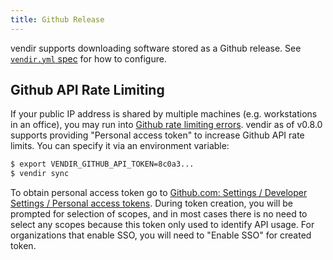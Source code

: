 ```yaml
---
title: Github Release
---
```


vendir supports downloading software stored as a Github release. See [`vendir.yml` spec](vendir-spec.md) for how to configure.

## Github API Rate Limiting

If your public IP address is shared by multiple machines (e.g. workstations in an office), you may run into [Github rate limiting errors](https://developer.github.com/v3/#rate-limiting). vendir as of v0.8.0 supports providing "Personal access token" to increase Github API rate limits. You can specify it via an environment variable:

```bash
$ export VENDIR_GITHUB_API_TOKEN=8c0a3...
$ vendir sync
```

To obtain personal access token go to [Github.com: Settings / Developer Settings / Personal access tokens](https://github.com/settings/tokens). During token creation, you will be prompted for selection of scopes, and in most cases there is no need to select any scopes because this token only used to identify API usage. For organizations that enable SSO, you will need to "Enable SSO" for created token.
